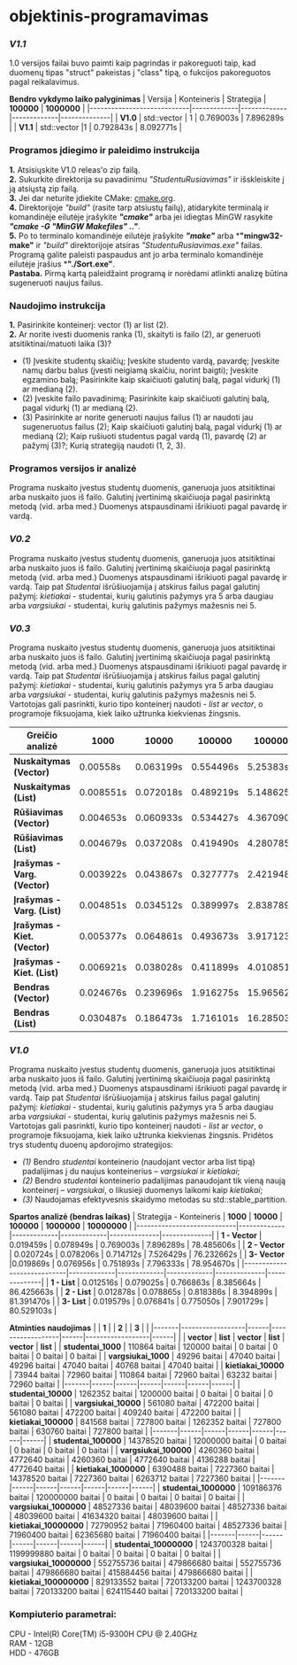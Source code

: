 # objektinis-programavimas

### _V1.1_
1.0 versijos failai buvo paimti kaip pagrindas ir pakoreguoti taip, kad duomenų tipas "struct" pakeistas į "class" tipą, o fukcijos pakoreguotos pagal reikalavimus. 

**Bendro vykdymo laiko palyginimas**
| Versija            | Konteineris   | Strategija  | **100000**  | **1000000**  |
|----------------------------|-------------|-------------|-------------|--------------|
| **V1.0**      | std::vector  | 1 | 0.769003s  | 7.896289s    |
| **V1.1**      | std::vector   |1  | 0.792843s  | 8.092771s    | 






### Programos įdiegimo ir paleidimo instrukcija
**1.** Atsisiųskite V1.0 releas'o zip failą.
<br> **2.** Sukurkite direktorija su pavadinimu *"StudentuRusiavimas"* ir išskleiskite į ją atsiųstą zip failą.
<br> **3.** Jei dar neturite įdiekite CMake: [cmake.org](https://cmake.org/download/).
<br> **4.** Direktorijoje *"build"* (rasite tarp atsiustų failų), atidarykite terminalą ir komandinėje eilutėje įrašykite ***"cmake"*** arba jei idiegtas MinGW rasykite ***"cmake -G "MinGW Makefiles" .."***.
<br> **5.** Po to terminalo komandinėje eilutėje įrašykite ***"make"*** arba ***"mingw32-make"** ir *"build"* direktorijoje atsiras *"StudentuRusiavimas.exe"* failas. Programą galite paleisti paspaudus ant jo arba terminalo komandinėje eilutėje įrašius ***"./Sort.exe"**.
<br> **Pastaba.** Pirmą kartą paleidžaint programą ir norėdami atlinkti analizę būtina sugeneruoti naujus failus.


### Naudojimo instrukcija
**1.** Pasirinkite konteinerį: vector (1) ar list (2).
<br> **2.** Ar norite ivesti duomenis ranka (1), skaityti is failo (2), ar generuoti atsitiktinai/matuoti laika (3)?
* (1) Įveskite studentų skaičių; Įveskite studento vardą, pavardę; Įveskite namų darbu balus (įvesti neigiamą skaičiu, norint baigti); Įveskite egzamino balą; Pasirinkite kaip skaičiuoti galutinį balą, pagal vidurkį (1) ar medianą (2).
* (2) Įveskite failo pavadinimą; Pasirinkite kaip skaičiuoti galutinį balą, pagal vidurkį (1) ar medianą (2).
* (3) Pasirinkite ar norite generuoti naujus failus (1) ar naudoti jau sugeneruotus failus (2); Kaip skaičiuoti galutinį balą, pagal vidurkį (1) ar medianą (2); Kaip rušiuoti studentus pagal vardą (1), pavardę (2) ar pažymį (3)?; Kurią strategiją naudoti (1, 2, 3).



### Programos versijos ir analizė

Programa nuskaito įvestus studentų duomenis, ganeruoja juos atsitiktinai arba nuskaito juos iš failo. Galutinį įvertinimą skaičiuoja pagal pasirinktą metodą (vid. arba med.) Duomenys atspausdinami išrikiuoti pagal pavardę ir vardą.

### _V0.2_
Programa nuskaito įvestus studentų duomenis, ganeruoja juos atsitiktinai arba nuskaito juos iš failo. Galutinį įvertinimą skaičiuoja pagal pasirinktą metodą (vid. arba med.) Duomenys atspausdinami išrikiuoti pagal pavardę ir vardą. Taip pat *Studentai* išrūšiuojamija į atskirus failus pagal galutinį pažymį: *kietiakai* - studentai, kurių galutinis pažymys yra 5 arba daugiau arba *vargsiukai* - studentai, kurių galutinis pažymys mažesnis nei 5.

### _V0.3_
Programa nuskaito įvestus studentų duomenis, ganeruoja juos atsitiktinai arba nuskaito juos iš failo. Galutinį įvertinimą skaičiuoja pagal pasirinktą metodą (vid. arba med.) Duomenys atspausdinami išrikiuoti pagal pavardę ir vardą. Taip pat *Studentai* išrūšiuojamija į atskirus failus pagal galutinį pažymį: *kietiakai* - studentai, kurių galutinis pažymys yra 5 arba daugiau arba *vargsiukai* - studentai, kurių galutinis pažymys mažesnis nei 5. Vartotojas gali pasrinkti, kurio tipo konteinerį naudoti - *list* ar *vector*, o programoje fiksuojama, kiek laiko užtrunka kiekvienas žingsnis.

| Greičio analizė                  | **1000**    | **10000**   | **100000**  | **1000000**  | **10000000** |
|----------------------------|-------------|-------------|-------------|--------------|--------------|
| **Nuskaitymas (Vector)**      | 0.00558s    | 0.063199s   | 0.554496s   | 5.25383s     | 41.319246s   |
| **Nuskaitymas (List)**      | 0.008551s   | 0.072018s   | 0.489219s   | 5.148625s    | 48.423361s   |
| **Rūšiavimas (Vector)**       | 0.004653s   | 0.060933s   | 0.534427s   | 4.367090s    | 36.101731s   |
| **Rūšiavimas (List)**       | 0.004679s   | 0.037208s   | 0.419490s   | 4.280785s    | 33.125880s   |
| **Įrašymas - Varg. (Vector)** | 0.003922s   | 0.043867s   | 0.327777s   | 2.421948s    | 25.416993s   |
| **Įrašymas - Varg. (List)** | 0.004851s   | 0.034512s   | 0.389997s   | 2.838789s    | 27.325997s   |
| **Įrašymas - Kiet. (Vector)** | 0.005377s   | 0.064861s   | 0.493673s   | 3.917123s    | 36.520960s   |
| **Įrašymas - Kiet. (List)** | 0.006921s   | 0.038028s   | 0.411899s   | 4.010851s    | 42.467769s   |
| **Bendras (Vector)**          | 0.024676s   | 0.239696s   | 1.916275s   | 15.965627s   | 139.364410s  |
| **Bendras (List)**          | 0.030487s   | 0.186473s   | 1.716101s   | 16.285035s   | 151.348629s  |

### _V1.0_
Programa nuskaito įvestus studentų duomenis, ganeruoja juos atsitiktinai arba nuskaito juos iš failo. Galutinį įvertinimą skaičiuoja pagal pasirinktą metodą (vid. arba med.) Duomenys atspausdinami išrikiuoti pagal pavardę ir vardą. Taip pat *Studentai* išrūšiuojamija į atskirus failus pagal galutinį pažymį: *kietiakai* - studentai, kurių galutinis pažymys yra 5 arba daugiau arba *vargsiukai* - studentai, kurių galutinis pažymys mažesnis nei 5. Vartotojas gali pasrinkti, kurio tipo konteinerį naudoti - *list* ar *vector*, o programoje fiksuojama, kiek laiko užtrunka kiekvienas žingsnis. Pridėtos trys studentų duoenų apdorojimo strategijos: 
* *(1)* Bendro *studentai* konteinerio (naudojant vector arba list tipą) padalijimas į du naujus konteinerius – *vargsiukai* ir *kietiakai*;
* *(2)* Bendro *studentai* konteinerio padalijimas panaudojant tik vieną naują konteinerį – *vargsiukai*, o likusieji duomenys laikomi kaip *kietiakai*;
* *(3)* Naudojamas efektyvesnis skaidymo metodas su std::stable_partition.


**Spartos analizė (bendras laikas)**
| Strategija - Konteineris               | **1000**    | **10000**   | **100000**  | **1000000**  | **10000000** |
|----------------------------|-------------|-------------|-------------|--------------|--------------|
| **1 - Vector**      | 0.019459s  | 0.078949s  | 0.769003s  | 7.896289s    | 78.485606s   |
| **2 - Vector**      | 0.020724s   | 0.078206s   | 0.714712s  | 7.526429s    | 76.232662s   |
| **3- Vector**       |0.019869s   | 0.076956s  | 0.751893s  | 7.796333s    | 78.954670s  |
|----------------------------|-------------|-------------|-------------|--------------|--------------|
| **1 - List**      | 0.012516s   | 0.079025s  | 0.766863s   | 8.385664s     | 86.425663s  |
| **2 - List**      | 0.012878s  | 0.078865s   | 0.818386s   | 8.394899s    | 81.391470s   |
| **3- List**       | 0.019579s   |  0.076841s  | 0.775050s   | 7.901729s    | 80.529103s   |




**Atminties naudojimas**
|       |      **1**      |      |      **2**      |      |      **3**      |      |
|-------|------------------|------|------------------|------|------------------|------|
|       | **vector**       | **list** | **vector**       | **list** | **vector**       | **list** |
| **studentai_1000** |   110864 baitai               |  120000 baitai        |        0 baitai           |   0 baitai       |     0 baitai        |     0 baitai           |
| **vargsiukai_1000** |     49296 baitai             |  47040 baitai         |      49296 baitai          |   47040 baitai       |    40768 baitai       |   47040 baitai         |
| **kietiakai_10000** |         73944 baitai         |  72960 baitai         |      110864 baitai         |  72960 baitai        |       63232 baitai       |  72960 baitai    |
|-------|------|------|------|------|------|------|
| **studentai_10000** |   1262352 baitai             |  1200000 baitai       |      0 baitai            |   0 baitai       |     0 baitai       |     0 baitai          |
| **vargsiukai_10000** |     561080 baitai           |  472200 baitai        |     561080 baitai         |  472200 baitai        |       409240 baitai   |   472200 baitai        |
| **kietiakai_100000** |         841568 baitai       |  727800 baitai        |        1262352 baitai      |   727800 baitai        |    630760 baitai      |  727800 baitai      |
|-------|------|------|------|------|------|------|
| **studentai_100000** |   14378520 baitai           |  12000000 baitai      |       0 baitai           |   0 baitai       |     0 baitai        |    0 baitai         |
| **vargsiukai_100000** |     4260360 baitai         |  4772640 baitai       |      4260360 baitai      |   4772640 baitai       |     4136288 baitai        |   4772640 baitai       |
| **kietiakai_1000000** |       6390488 baitai       |  7227360 baitai       |       14378520 baitai    |   7227360 baitai       |      6263712 baitai      |    7227360 baitai        |
|-------|------|------|------|------|------|------|
| **studentai_1000000** |   109186376 baitai         |  120000000 baitai      |          0 baitai         |   0 baitai       |       0 baitai      |   0 baitai          |
| **vargsiukai_1000000** |  48527336 baitai          |  48039600 baitai       |      48527336 baitai      |   48039600 baitai       |      41634320 baitai      |  48039600 baitai      |
| **kietiakai_10000000** |  72790952 baitai          |  71960400 baitai       |      48527336 baitai       |  71960400 baitai        |      62365680 baitai     |  71960400 baitai       |
|-------|------|------|------|------|------|------|
| **studentai_10000000** |   1243700328 baitai       |  1199999880 baitai     |    0 baitai                |   0 baitai       |    0 baitai        |     0 baitai            |
| **vargsiukai_10000000** |  552755736 baitai        |  479866680 baitai      |     552755736 baitai       |   479866680 baitai       |     415884456 baitai   |   479866680 baitai        |
| **kietiakai_100000000** |   829133552 baitai       |  720133200 baitai      |     1243700328 baitai        |  720133200 baitai        |      624115440 baitai       |  720133200 baitai     |



### Kompiuterio parametrai:  
CPU - Intel(R) Core(TM) i5-9300H CPU @ 2.40GHz  
RAM - 12GB  
HDD - 476GB  




